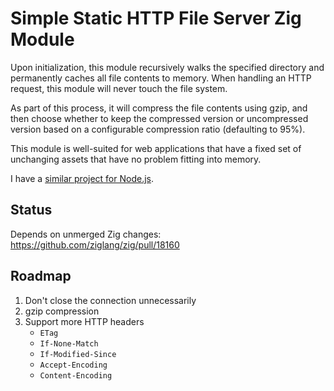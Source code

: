 # Simple Static HTTP File Server Zig Module

Upon initialization, this module recursively walks the specified directory and
permanently caches all file contents to memory. When handling an HTTP request,
this module will never touch the file system.

As part of this process, it will compress the file contents using gzip, and
then choose whether to keep the compressed version or uncompressed version
based on a configurable compression ratio (defaulting to 95%).

This module is well-suited for web applications that have a fixed set of
unchanging assets that have no problem fitting into memory.

I have a
[similar project for Node.js](https://github.com/andrewrk/connect-static).

## Status

Depends on unmerged Zig changes: https://github.com/ziglang/zig/pull/18160

## Roadmap

1. Don't close the connection unnecessarily
2. gzip compression
3. Support more HTTP headers
   * `ETag`
   * `If-None-Match`
   * `If-Modified-Since`
   * `Accept-Encoding`
   * `Content-Encoding`
